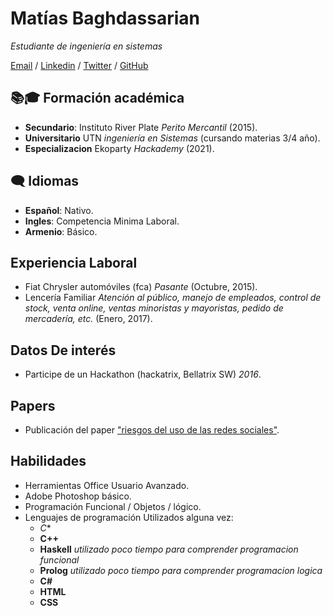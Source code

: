 # Matías Baghdassarian

_Estudiante de ingeniería en sistemas_

[Email](mailto:matibaghda@gmail.com) /
[Linkedin](https://www.linkedin.com/in/matias-baghdassarian-90b6bb193/?lipi=urn%3Ali%3Apage%3Ad_flagship3_feed%3BOiS1O3uaRQGzqMHrbtdoQQ%3D%3D) /
[Twitter](https://twitter.com/matibaghda) /
[GitHub](https://github.com/ma77hews) 


## 📚🎓 Formación académica
- **Secundario**:   Instituto River Plate _Perito Mercantil_ (2015).
- **Universitario** UTN _ingeniería en Sistemas_ (cursando materias 3/4 año).
- **Especializacion** Ekoparty _Hackademy_ (2021).


## 🗨 Idiomas
- **Español**:  Nativo.
- **Ingles**:   Competencia Minima Laboral.
- **Armenio**:  Básico.

## Experiencia Laboral
- Fiat Chrysler automóviles (fca) _Pasante_ (Octubre, 2015).
- Lencería Familiar _Atención al público, manejo de empleados, control de stock, venta online, ventas minoristas y mayoristas, pedido de mercadería, etc._ (Enero, 2017).


## Datos De interés
- Participe de un Hackathon (hackatrix, Bellatrix SW) _2016_.


## Papers
- Publicación del paper ["riesgos del uso de las redes sociales"](https://drive.google.com/file/d/0B0UxvnUHVKBcc2hueUhiV1EyOE0/view).

## Habilidades
- Herramientas Office Usuario Avanzado.
- Adobe Photoshop básico.
- Programación Funcional / Objetos / lógico.
- Lenguajes de programación Utilizados alguna vez:
  - *C**
  - **C++**
  - **Haskell** _utilizado poco tiempo para comprender programacion funcional_
  - **Prolog**  _utilizado poco tiempo para comprender programacion logica_
  - **C#**
  - **HTML**
  - **CSS**
